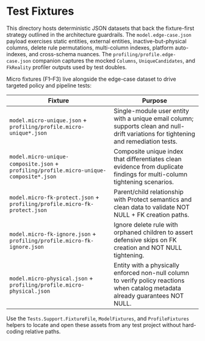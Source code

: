 # Test Fixtures

This directory hosts deterministic JSON datasets that back the fixture-first strategy outlined in the architecture guardrails. The `model.edge-case.json` payload exercises static entities, external entities, inactive-but-physical columns, delete rule permutations, multi-column indexes, platform auto-indexes, and cross-schema nuances. The `profiling/profile.edge-case.json` companion captures the mocked `Columns`, `UniqueCandidates`, and `FkReality` profiler outputs used by test doubles.

Micro fixtures (F1–F3) live alongside the edge-case dataset to drive targeted policy and pipeline tests:

| Fixture | Purpose |
| --- | --- |
| `model.micro-unique.json` + `profiling/profile.micro-unique*.json` | Single-module user entity with a unique email column; supports clean and null-drift variations for tightening and remediation tests. |
| `model.micro-unique-composite.json` + `profiling/profile.micro-unique-composite*.json` | Composite unique index that differentiates clean evidence from duplicate findings for multi-column tightening scenarios. |
| `model.micro-fk-protect.json` + `profiling/profile.micro-fk-protect.json` | Parent/child relationship with Protect semantics and clean data to validate NOT NULL + FK creation paths. |
| `model.micro-fk-ignore.json` + `profiling/profile.micro-fk-ignore.json` | Ignore delete rule with orphaned children to assert defensive skips on FK creation and NOT NULL tightening. |
| `model.micro-physical.json` + `profiling/profile.micro-physical.json` | Entity with a physically enforced non-null column to verify policy reactions when catalog metadata already guarantees NOT NULL. |

Use the `Tests.Support.FixtureFile`, `ModelFixtures`, and `ProfileFixtures` helpers to locate and open these assets from any test project without hard-coding relative paths.
